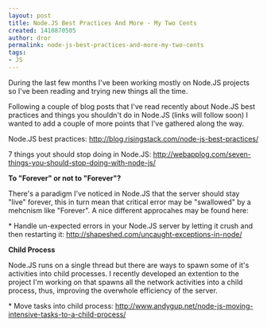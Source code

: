 ```yaml
---
layout: post
title: Node.JS Best Practices And More - My Two Cents
created: 1410870505
author: dror
permalink: node-js-best-practices-and-more-my-two-cents
tags:
- JS
---
```

<p>During the last few months I&#39;ve been working mostly on Node.JS projects so I&#39;ve been reading and trying new things all the time.</p>

<p>Following a couple of blog posts that I&#39;ve read recently about Node.JS best practices and things you shouldn&#39;t do in Node.JS (links will follow soon) I wanted to add a couple of more points that I&#39;ve gathered along the way.</p>

<p>Node.JS best practices:&nbsp;<a href="http://blog.risingstack.com/node-js-best-practices/">http://blog.risingstack.com/node-js-best-practices/</a></p>

<p>7 things yout should stop doing in Node.JS: <a href="http://webapplog.com/seven-things-you-should-stop-doing-with-node-js/">http://webapplog.com/seven-things-you-should-stop-doing-with-node-js/</a>&nbsp;</p>

<p><strong>To &quot;Forever&quot; or not to &quot;Forever&quot;?</strong></p>

<p>There&#39;s a paradigm I&#39;ve noticed in Node.JS that the server should stay &quot;live&quot; forever, this in turn mean that critical error may be &quot;swallowed&quot; by a mehcnism like &quot;Forever&quot;. A nice different approcahes may be found here:</p>

<p>* Handle un-expected errors in your Node.JS server by letting it crush and then restarting it:&nbsp;<a href="http://shapeshed.com/uncaught-exceptions-in-node/">http://shapeshed.com/uncaught-exceptions-in-node/</a></p>

<p><strong>Child Process</strong></p>

<p>Node.JS runs on a single thread but there are ways to spawn some of it&#39;s activities into child processes. I recently developed an extention to the project I&#39;m working on that spawns all the network activities into a child process, thus, improving the overwhole efficiency of the server.</p>

<p>* Move tasks into child process:&nbsp;<a href="http://www.andygup.net/node-js-moving-intensive-tasks-to-a-child-process/">http://www.andygup.net/node-js-moving-intensive-tasks-to-a-child-process/</a></p>
